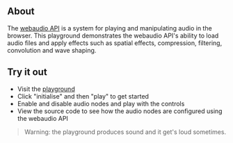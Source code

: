## About

The [webaudio API](https://www.w3.org/TR/webaudio/) is a system for playing and manipulating audio in the browser. This playground demonstrates the webaudio API's ability to load audio files and apply effects such as spatial effects, compression, filtering, convolution and wave shaping.

## Try it out

- Visit the [playground](https://webaudio-playground.netlify.com)
- Click "initialise" and then "play" to get started
- Enable and disable audio nodes and play with the controls
- View the source code to see how the audio nodes are configured using the webaudio API

> Warning: the playground produces sound and it get's loud sometimes. 